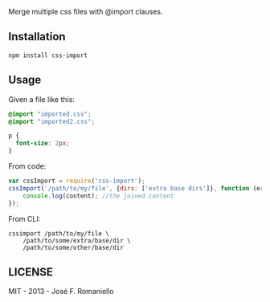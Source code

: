 Merge multiple css files with @import clauses.

## Installation

~~~
npm install css-import
~~~

## Usage

Given a file like this:
~~~css
@import "imported.css";
@import "imported2.css";

p {
  font-size: 2px;
}
~~~

From code:

~~~javascript
var cssImport = require('css-import');
cssImport('/path/to/my/file', {dirs: ['extra base dirs']}, function (err, content) {
	console.log(content); //the joined content
});
~~~

From CLI:

~~~
cssimport /path/to/my/file \ 
	/path/to/some/extra/base/dir \
	/path/to/some/other/base/dir
~~~


## LICENSE

MIT - 2013 - José F. Romaniello